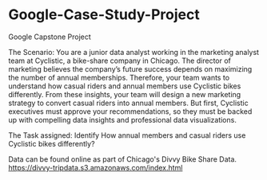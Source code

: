 # Google-Case-Study-Project
Google Capstone Project

The Scenario:
You are a junior data analyst working in the marketing analyst team at Cyclistic, a bike-share company in Chicago. The director of marketing believes the company’s future success depends on maximizing the number of annual memberships. Therefore, your team wants to understand how casual riders and annual members use Cyclistic bikes differently. From these insights, your team will design a new marketing strategy to convert casual riders into annual members. But first, Cyclistic executives must approve your recommendations, so they must be backed up with compelling data insights and professional data visualizations.

The Task assigned:
Identify How annual members and casual riders use Cyclistic bikes differently?

Data can be found online as part of Chicago's Divvy Bike Share Data.
https://divvy-tripdata.s3.amazonaws.com/index.html 
